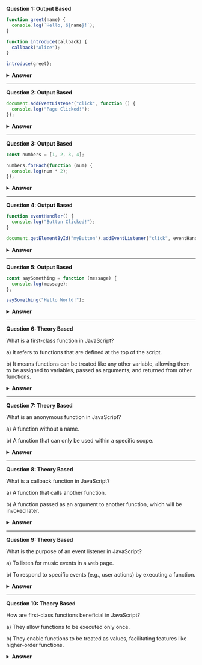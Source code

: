 **Question 1: Output Based**

```javascript
function greet(name) {
  console.log(`Hello, ${name}!`);
}

function introduce(callback) {
  callback("Alice");
}

introduce(greet);
```

<details>
<summary><b>Answer</b></summary>
<p>

#### Output: Hello, Alice!

</p>
</details>

---

**Question 2: Output Based**

```javascript
document.addEventListener("click", function () {
  console.log("Page Clicked!");
});
```

<details>
<summary><b>Answer</b></summary>
<p>

#### Output: (Will log "Page Clicked!" when the document is clicked)

</p>
</details>

---

**Question 3: Output Based**

```javascript
const numbers = [1, 2, 3, 4];

numbers.forEach(function (num) {
  console.log(num * 2);
});
```

<details>
<summary><b>Answer</b></summary>
<p>

#### Output: 
```
2
4
6
8
```

</p>
</details>

---

**Question 4: Output Based**

```javascript
function eventHandler() {
  console.log("Button Clicked!");
}

document.getElementById("myButton").addEventListener("click", eventHandler);
```

<details>
<summary><b>Answer</b></summary>
<p>

#### Output: (Assuming an HTML button with the id "myButton" exists, it will log "Button Clicked!" when clicked)

</p>
</details>

---

**Question 5: Output Based**

```javascript
const saySomething = function (message) {
  console.log(message);
};

saySomething("Hello World!");
```

<details>
<summary><b>Answer</b></summary>
<p>

#### Output: Hello World!

</p>
</details>

---

**Question 6: Theory Based**

What is a first-class function in JavaScript?

a) It refers to functions that are defined at the top of the script.

b) It means functions can be treated like any other variable, allowing them to be assigned to variables, passed as arguments, and returned from other functions.

<details>
<summary><b>Answer</b></summary>
<p>

#### Answer: b)

</p>
</details>

---

**Question 7: Theory Based**

What is an anonymous function in JavaScript?

a) A function without a name.

b) A function that can only be used within a specific scope.

<details>
<summary><b>Answer</b></summary>
<p>

#### Answer: a)

</p>
</details>

---

**Question 8: Theory Based**

What is a callback function in JavaScript?

a) A function that calls another function.

b) A function passed as an argument to another function, which will be invoked later.

<details>
<summary><b>Answer</b></summary>
<p>

#### Answer: b)

</p>
</details>

---

**Question 9: Theory Based**

What is the purpose of an event listener in JavaScript?

a) To listen for music events in a web page.

b) To respond to specific events (e.g., user actions) by executing a function.

<details>
<summary><b>Answer</b></summary>
<p>

#### Answer: b)

</p>
</details>

---

**Question 10: Theory Based**

How are first-class functions beneficial in JavaScript?

a) They allow functions to be executed only once.

b) They enable functions to be treated as values, facilitating features like higher-order functions.

<details>
<summary><b>Answer</b></summary>
<p>

#### Answer: b)

</p>
</details>
